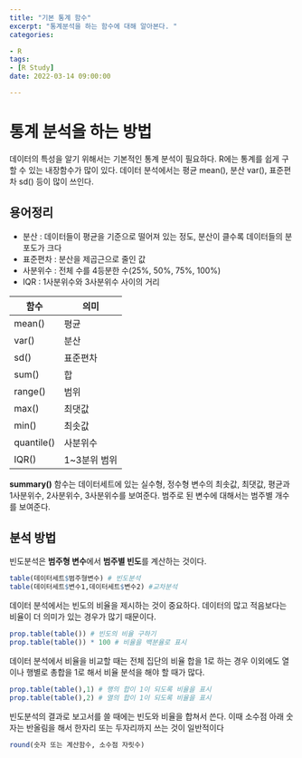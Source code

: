 ```yaml
---
title: "기본 통계 함수"
excerpt: "통계분석을 하는 함수에 대해 알아본다. "
categories:

- R
tags:
- [R Study]
date: 2022-03-14 09:00:00 

---
```

# 통계 분석을 하는 방법

데이터의 특성을 알기 위해서는 기본적인 통계 분석이 필요하다.
R에는 통계를 쉽게 구할 수 있는 내장함수가 많이 있다.
데이터 분석에서는 평균 mean(), 분산 var(), 표준편차 sd() 등이 많이 쓰인다.

## 용어정리

* 분산 : 데이터들이 평균을 기준으로 떨어져 있는 정도, 분산이 클수록 데이터들의 분포도가 크다
* 표준편차 : 분산을 제곱근으로 줄인 값
* 사분위수 : 전체 수를 4등분한 수(25%, 50%, 75%, 100%)
* IQR : 1사분위수와 3사분위수 사이의 거리

| 함수 |   의미 |
| --- | --- |
| mean() | 평균 |
| var() | 분산 |
| sd() | 표준편차 |
| sum() | 합 |
| range() | 범위 |
| max() | 최댓값 |
| min() | 최솟값 |
| quantile() | 사분위수 |
| IQR() | 1~3분위 범위 |


**summary()** 함수는 데이터세트에 있는 실수형, 정수형 변수의 최솟값, 최댓값, 
평균과 1사분위수, 2사분위수, 3사분위수를 보여준다. 범주로 된 변수에 대해서는 범주별 개수를 보여준다.


## 분석 방법

빈도분석은 **범주형 변수**에서 **범주별 빈도**를 계산하는 것이다.

```r
table(데이터세트$범주형변수) # 빈도분석
table(데이터세트$변수1,데이터세트$변수2) #교차분석
```
데이터 분석에서는 빈도의 비율을 제시하는 것이 중요하다. 
데이터의 많고 적음보다는 비율이 더 의미가 있는 경우가 많기 때문이다.

```r
prop.table(table()) # 빈도의 비율 구하기
prop.table(table()) * 100 # 비율을 백분율로 표시
```
데이터 분석에서 비율을 비교할 때는 전체 집단의 비율 합을 1로 하는 경우 이외에도 
열이나 행별로 총합을 1로 해서 비율 분석을 해야 할 때가 많다.

```r
prop.table(table(),1) # 행의 합이 1이 되도록 비율을 표시
prop.table(table(),2) # 열의 합이 1이 되도록 비율을 표시
```

빈도분석의 결과로 보고서를 쓸 때에는 빈도와 비율을 합쳐서 쓴다. 
이때 소수점 아래 숫자는 반올림을 해서 한자리 또는 두자리까지 쓰는 것이 일반적이다

```r
round(숫자 또는 계산함수, 소수점 자릿수)
```

